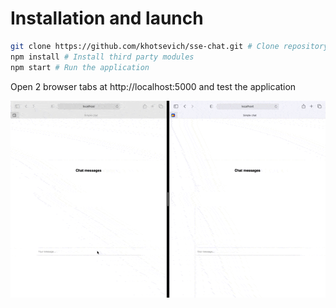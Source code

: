 # Installation and launch

```bash
git clone https://github.com/khotsevich/sse-chat.git # Clone repository
npm install # Install third party modules
npm start # Run the application
```

Open 2 browser tabs at http://localhost:5000 and test the application

![Preview](./assets/preview.gif)